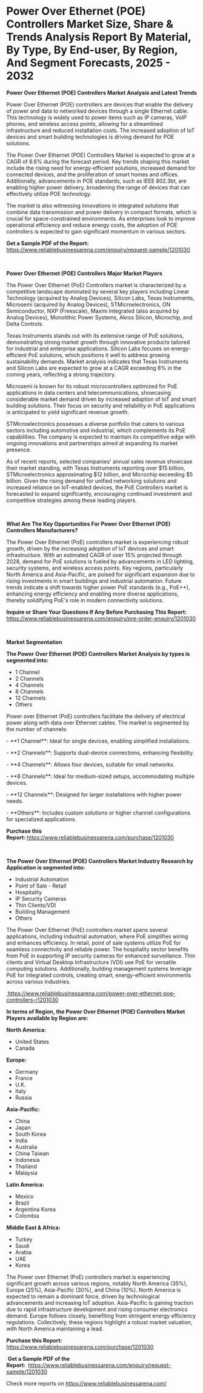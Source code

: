 <p><h1>Power Over Ethernet (POE) Controllers Market Size, Share & Trends Analysis Report By Material, By Type, By End-user, By Region, And Segment Forecasts, 2025 - 2032</h1></p><p><strong>Power Over Ethernet (POE) Controllers Market Analysis and Latest Trends</strong></p>
<p><p>Power Over Ethernet (POE) controllers are devices that enable the delivery of power and data to networked devices through a single Ethernet cable. This technology is widely used to power items such as IP cameras, VoIP phones, and wireless access points, allowing for a streamlined infrastructure and reduced installation costs. The increased adoption of IoT devices and smart building technologies is driving demand for POE solutions.</p><p>The Power Over Ethernet (POE) Controllers Market is expected to grow at a CAGR of 8.6% during the forecast period. Key trends shaping this market include the rising need for energy-efficient solutions, increased demand for connected devices, and the proliferation of smart homes and offices. Additionally, advancements in POE standards, such as IEEE 802.3bt, are enabling higher power delivery, broadening the range of devices that can effectively utilize POE technology.</p><p>The market is also witnessing innovations in integrated solutions that combine data transmission and power delivery in compact formats, which is crucial for space-constrained environments. As enterprises look to improve operational efficiency and reduce energy costs, the adoption of POE controllers is expected to gain significant momentum in various sectors.</p></p>
<p><strong>Get a Sample PDF of the Report:&nbsp;</strong> <a href="https://www.reliablebusinessarena.com/enquiry/request-sample/1201030?utm_campaign=2396&utm_medium=2&utm_source=Github&utm_content=ia&utm_term=22032025&utm_id=power-over-ethernet-poe-controllers">https://www.reliablebusinessarena.com/enquiry/request-sample/1201030</a></p>
<p>&nbsp;</p>
<p><strong>Power Over Ethernet (POE) Controllers Major Market Players</strong></p>
<p><p>The Power Over Ethernet (PoE) Controllers market is characterized by a competitive landscape dominated by several key players including Linear Technology (acquired by Analog Devices), Silicon Labs, Texas Instruments, Microsemi (acquired by Analog Devices), STMicroelectronics, ON Semiconductor, NXP (Freescale), Maxim Integrated (also acquired by Analog Devices), Monolithic Power Systems, Akros Silicon, Microchip, and Delta Controls. </p><p>Texas Instruments stands out with its extensive range of PoE solutions, demonstrating strong market growth through innovative products tailored for industrial and enterprise applications. Silicon Labs focuses on energy-efficient PoE solutions, which positions it well to address growing sustainability demands. Market analysis indicates that Texas Instruments and Silicon Labs are expected to grow at a CAGR exceeding 8% in the coming years, reflecting a strong trajectory.</p><p>Microsemi is known for its robust microcontrollers optimized for PoE applications in data centers and telecommunications, showcasing considerable market demand driven by increased adoption of IoT and smart building solutions. Their focus on security and reliability in PoE applications is anticipated to yield significant revenue growth. </p><p>STMicroelectronics possesses a diverse portfolio that caters to various sectors including automotive and industrial, which complements its PoE capabilities. The company is expected to maintain its competitive edge with ongoing innovations and partnerships aimed at expanding its market presence.</p><p>As of recent reports, selected companies' annual sales revenue showcase their market standing, with Texas Instruments reporting over $15 billion, STMicroelectronics approximating $12 billion, and Microchip exceeding $5 billion. Given the rising demand for unified networking solutions and increased reliance on IoT-enabled devices, the PoE Controllers market is forecasted to expand significantly, encouraging continued investment and competitive strategies among these leading players.</p></p>
<p>&nbsp;</p>
<p><strong>What Are The Key Opportunities For Power Over Ethernet (POE) Controllers Manufacturers?</strong></p>
<p><p>The Power Over Ethernet (PoE) controllers market is experiencing robust growth, driven by the increasing adoption of IoT devices and smart infrastructure. With an estimated CAGR of over 15% projected through 2028, demand for PoE solutions is fueled by advancements in LED lighting, security systems, and wireless access points. Key regions, particularly North America and Asia-Pacific, are poised for significant expansion due to rising investments in smart buildings and industrial automation. Future trends indicate a shift towards higher power PoE standards (e.g., PoE++), enhancing energy efficiency and enabling more diverse applications, thereby solidifying PoE's role in modern connectivity solutions.</p></p>
<p><strong>Inquire or Share Your Questions If Any Before Purchasing This Report:</strong> <a href="https://www.reliablebusinessarena.com/enquiry/pre-order-enquiry/1201030?utm_campaign=2396&utm_medium=2&utm_source=Github&utm_content=ia&utm_term=22032025&utm_id=power-over-ethernet-poe-controllers">https://www.reliablebusinessarena.com/enquiry/pre-order-enquiry/1201030</a></p>
<p>&nbsp;</p>
<p><strong>Market Segmentation</strong></p>
<p><strong>The Power Over Ethernet (POE) Controllers Market Analysis by types is segmented into:</strong></p>
<p><ul><li>1 Channel</li><li>2 Channels</li><li>4 Channels</li><li>8 Channels</li><li>12 Channels</li><li>Others</li></ul></p>
<p><p>Power over Ethernet (PoE) controllers facilitate the delivery of electrical power along with data over Ethernet cables. The market is segmented by the number of channels: </p><p>- **1 Channel**: Ideal for single devices, enabling simplified installations. </p><p>- **2 Channels**: Supports dual-device connections, enhancing flexibility.</p><p>- **4 Channels**: Allows four devices, suitable for small networks.</p><p>- **8 Channels**: Ideal for medium-sized setups, accommodating multiple devices.</p><p>- **12 Channels**: Designed for larger installations with higher power needs. </p><p>- **Others**: Includes custom solutions or higher channel configurations for specialized applications.</p></p>
<p><strong>Purchase this Report:&nbsp;</strong><a href="https://www.reliablebusinessarena.com/purchase/1201030?utm_campaign=2396&utm_medium=2&utm_source=Github&utm_content=ia&utm_term=22032025&utm_id=power-over-ethernet-poe-controllers">https://www.reliablebusinessarena.com/purchase/1201030</a></p>
<p>&nbsp;</p>
<p><strong>The Power Over Ethernet (POE) Controllers Market Industry Research by Application is segmented into:</strong></p>
<p><ul><li>Industrial Automation</li><li>Point of Sale - Retail</li><li>Hospitality</li><li>IP Security Cameras</li><li>Thin Clients/VDI</li><li>Building Management</li><li>Others</li></ul></p>
<p><p>The Power Over Ethernet (PoE) controllers market spans several applications, including industrial automation, where PoE simplifies wiring and enhances efficiency. In retail, point of sale systems utilize PoE for seamless connectivity and reliable power. The hospitality sector benefits from PoE in supporting IP security cameras for enhanced surveillance. Thin clients and Virtual Desktop Infrastructure (VDI) use PoE for versatile computing solutions. Additionally, building management systems leverage PoE for integrated controls, creating smart, energy-efficient environments across various industries.</p></p>
<p><a href="https://www.reliablebusinessarena.com/power-over-ethernet-poe-controllers-r1201030?utm_campaign=2396&utm_medium=2&utm_source=Github&utm_content=ia&utm_term=22032025&utm_id=power-over-ethernet-poe-controllers">&nbsp;https://www.reliablebusinessarena.com/power-over-ethernet-poe-controllers-r1201030</a></p>
<p><strong>In terms of Region, the Power Over Ethernet (POE) Controllers Market Players available by Region are:</strong></p>
<p>
    <p> <strong> North America: </strong>
        <ul>
            <li>United States</li>
            <li>Canada</li>
        </ul>
        </p> 
    <p> <strong> Europe: </strong>
        <ul>
            <li>Germany</li>
            <li>France</li>
            <li>U.K.</li>
            <li>Italy</li>
            <li>Russia</li>
        </ul>
        </p> 
    <p> <strong> Asia-Pacific: </strong>
        <ul>
            <li>China</li>
            <li>Japan</li>
            <li>South Korea</li>
            <li>India</li>
            <li>Australia</li>
            <li>China Taiwan</li>
            <li>Indonesia</li>
            <li>Thailand</li>
            <li>Malaysia</li>
        </ul>
        </p> 
    <p> <strong> Latin America: </strong>
        <ul>
            <li>Mexico</li>
            <li>Brazil</li>
            <li>Argentina Korea</li>
            <li>Colombia</li>
        </ul>
        </p> 
    <p> <strong> Middle East & Africa: </strong>
        <ul>
            <li>Turkey</li>
            <li>Saudi</li>
            <li>Arabia</li>
            <li>UAE</li>
            <li>Korea</li>
        </ul>
    </p>
    </p>
<p><p>The Power over Ethernet (PoE) controllers market is experiencing significant growth across various regions, notably North America (35%), Europe (25%), Asia-Pacific (30%), and China (10%). North America is expected to remain a dominant force, driven by technological advancements and increasing IoT adoption. Asia-Pacific is gaining traction due to rapid infrastructure development and rising consumer electronics demand. Europe follows closely, benefiting from stringent energy efficiency regulations. Collectively, these regions highlight a robust market valuation, with North America maintaining a lead.</p></p>
<p><strong>Purchase this Report: </strong><a href="https://www.reliablebusinessarena.com/purchase/1201030?utm_campaign=2396&utm_medium=2&utm_source=Github&utm_content=ia&utm_term=22032025&utm_id=power-over-ethernet-poe-controllers">https://www.reliablebusinessarena.com/purchase/1201030</a></p>
<p>&nbsp;<strong>Get a Sample PDF of the Report:&nbsp;&nbsp;</strong><a href="https://www.reliablebusinessarena.com/enquiry/request-sample/1201030?utm_campaign=2396&utm_medium=2&utm_source=Github&utm_content=ia&utm_term=22032025&utm_id=power-over-ethernet-poe-controllers">https://www.reliablebusinessarena.com/enquiry/request-sample/1201030</a></p>
<p><strong></strong></p>
<p>Check more reports on <a href="https://www.reliablebusinessarena.com/?utm_campaign=2396&utm_medium=2&utm_source=Github&utm_content=ia&utm_term=22032025&utm_id=power-over-ethernet-poe-controllers">https://www.reliablebusinessarena.com/</a></p>
